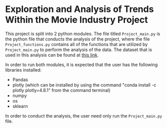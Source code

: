 # Exploration and Analysis of Trends Within the Movie Industry Project
This project is split into 2 python modules. The file titled `Project_main.py`
is the python file that conducts the analysis of the project, where the file
`Project_functions.py` contains all of the functions that are utilized by
`Project_main.py` to perform the analysis of the data. The dataset that
is used in this analysis can be found at [this link](https://www.kaggle.com/danielgrijalvas/movies).

In order to run both modules, it is expected that the user has the following
libraries installed:
* Pandas
* plotly (which can be installed by using the command "conda install -c plotly plotly=4.8.1" from the command terminal)
* numpy
* os
* sklearn

In order to conduct the analysis, the user need only run the `Project_main.py` file.
